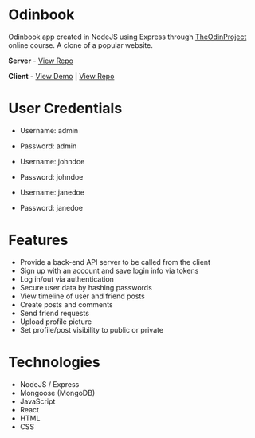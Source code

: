 # Odinbook

Odinbook app created in NodeJS using Express through [TheOdinProject](https://www.theodinproject.com) online course. A clone of a popular website.

**Server** - [View Repo](https://github.com/RedRaptor10/odinbook-api/)

**Client** - [View Demo](https://redraptor10.github.io/odinbook/) | [View Repo](https://github.com/RedRaptor10/odinbook/)

# User Credentials
- Username: admin
- Password: admin

- Username: johndoe
- Password: johndoe

- Username: janedoe
- Password: janedoe

# Features

- Provide a back-end API server to be called from the client
- Sign up with an account and save login info via tokens
- Log in/out via authentication
- Secure user data by hashing passwords
- View timeline of user and friend posts
- Create posts and comments
- Send friend requests
- Upload profile picture
- Set profile/post visibility to public or private

# Technologies

- NodeJS / Express
- Mongoose (MongoDB)
- JavaScript
- React
- HTML
- CSS